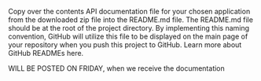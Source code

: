 Copy over the contents API documentation file for your chosen application from the downloaded zip file into the README.md file. The README.md file should be at the root of the project directory. By implementing this naming convention, GitHub will utilize this file to be displayed on the main page of your repository when you push this project to GitHub. Learn more about GitHub READMEs here.

WILL BE POSTED ON FRIDAY, when we receive the documentation
